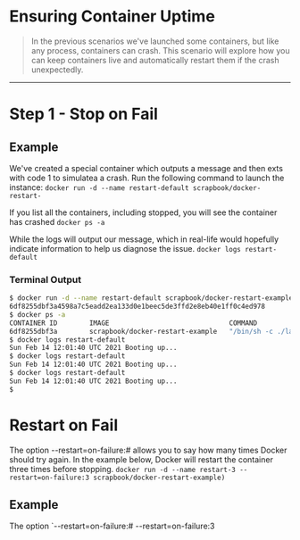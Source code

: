 # Ensuring Container Uptime

> In the previous scenarios we've launched some containers, but like any process, containers can crash. This scenario will explore how you can keep containers live and automatically restart them if the crash unexpectedly.

---

# Step 1 - Stop on Fail

## Example

We've created a special container which outputs a message and then exts with code 1 to simulatea a crash. Run the following command to launch the instance: `docker run -d --name restart-default scrapbook/docker-restart-`

If you list all the containers, including stopped, you will see the container has crashed `docker ps -a`

While the logs will output our message, which in real-life would hopefully indicate information to help us diagnose the issue.
`docker logs restart-default`

### Terminal Output

```bash
$ docker run -d --name restart-default scrapbook/docker-restart-example
6df8255dbf3a4598a7c5eadd2ea133d0e1beec5de3ffd2e8eb40e1ff0c4ed978
$ docker ps -a
CONTAINER ID        IMAGE                              COMMAND                  CREATED             STATUS                     PORTS               NAMES
6df8255dbf3a        scrapbook/docker-restart-example   "/bin/sh -c ./launch…"   7 seconds ago       Exited (1) 5 seconds ago                       restart-default
$ docker logs restart-default
Sun Feb 14 12:01:40 UTC 2021 Booting up...
$ docker logs restart-default
Sun Feb 14 12:01:40 UTC 2021 Booting up...
$ docker logs restart-default
Sun Feb 14 12:01:40 UTC 2021 Booting up...
$ 
```

# Restart on Fail

The option --restart=on-failure:# allows you to say how many times Docker should try again. In the example below, Docker will restart the container three times before stopping.
`docker run -d --name restart-3 --restart=on-failure:3 scrapbook/docker-restart-example)`

## Example

The option `--restart=on-failure:# --restart=on-failure:3 